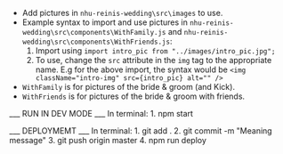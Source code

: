 - Add pictures in `nhu-reinis-wedding\src\images` to use.
- Example syntax to import and use pictures in `nhu-reinis-wedding\src\components\WithFamily.js` and `nhu-reinis-wedding\src\components\WithFriends.js`:
    1. Import using `import intro_pic from "../images/intro_pic.jpg";`
    2. To use, change the `src` attribute in the `img` tag to the appropriate name. E.g for the above import, the syntax would be `<img className="intro-img" src={intro_pic} alt="" />`
- `WithFamily` is for pictures of the bride & groom (and Kick).
- `WithFriends` is for pictures of the bride & groom with friends.

___ RUN IN DEV MODE ___
In terminal:
    1. npm start

___ DEPLOYMEMT ___
In terminal:
    1. git add .
    2. git commit -m "Meaning message"
    3. git push origin master
    4. npm run deploy